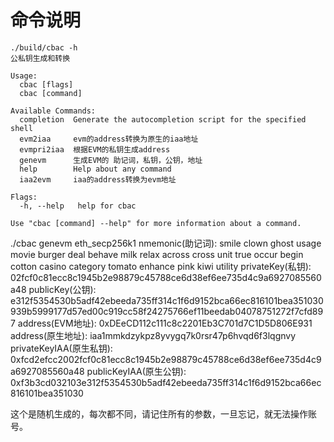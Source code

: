 
# 命令说明
```
./build/cbac -h
公私钥生成和转换

Usage:
  cbac [flags]
  cbac [command]

Available Commands:
  completion  Generate the autocompletion script for the specified shell
  evm2iaa     evm的address转换为原生的iaa地址
  evmpri2iaa  根据EVM的私钥生成address
  genevm      生成EVM的 助记词，私钥，公钥，地址
  help        Help about any command
  iaa2evm     iaa的address转换为evm地址

Flags:
  -h, --help   help for cbac

Use "cbac [command] --help" for more information about a command.
```

./cbac genevm
eth_secp256k1
nmemonic(助记词):                smile clown ghost usage movie burger deal behave milk relax across cross unit true occur begin cotton casino category tomato enhance pink kiwi utility
privateKey(私钥):                02fcf0c81ecc8c1945b2e98879c45788ce6d38ef6ee735d4c9a6927085560a48
publicKey(公钥):                 e312f5354530b5adf42ebeeda735ff314c1f6d9152bca66ec816101bea351030939b5999177d57ed00c919cc58f24275766ef11beedab04078751272f7cfd897
address(EVM地址):                0xDEeCD112c111c8c2201Eb3C701d7C1D5D806E931
address(原生地址):               iaa1mmkdzykpz8yvygq7k0rsr47p6hvqd6f3lqgnvy
privateKeyIAA(原生私钥):         0xfcd2efcc2002fcf0c81ecc8c1945b2e98879c45788ce6d38ef6ee735d4c9a6927085560a48
publicKeyIAA(原生公钥):          0xf3b3cd032103e312f5354530b5adf42ebeeda735ff314c1f6d9152bca66ec816101bea351030

这个是随机生成的，每次都不同，请记住所有的参数，一旦忘记，就无法操作账号。